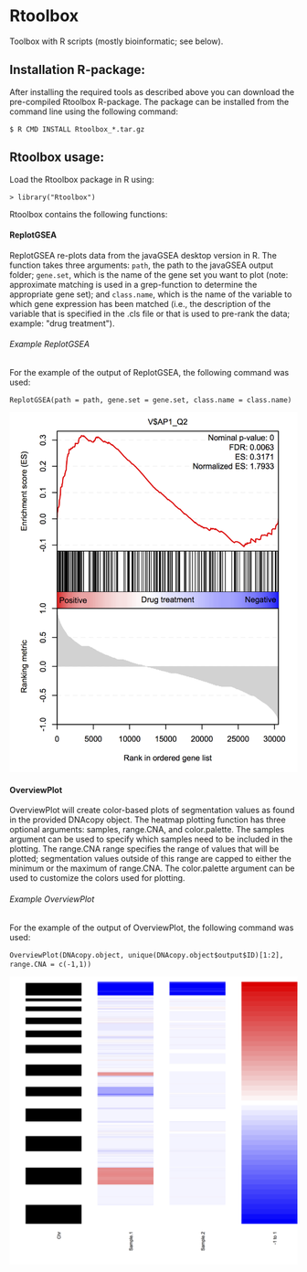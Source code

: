 # Rtoolbox

Toolbox with R scripts (mostly bioinformatic; see below).

## Installation R-package:

After installing the required tools as described above you can download the pre-compiled Rtoolbox R-package.
The package can be installed from the command line using the following command:

    $ R CMD INSTALL Rtoolbox_*.tar.gz

## Rtoolbox usage:

Load the Rtoolbox package in R using:

    > library("Rtoolbox")

Rtoolbox contains the following functions:

#### ReplotGSEA

ReplotGSEA re-plots data from the javaGSEA desktop version in R. The function
takes three arguments: `path`, the path to the javaGSEA output folder;
`gene.set`, which is the name of the gene set you want to plot (note:
approximate matching is used in a grep-function to determine the appropriate
gene set); and `class.name`, which is the name of the variable to which gene
expression has been matched (i.e., the description of the variable that is
specified in the .cls file or that is used to pre-rank the data; example:
"drug treatment").

###### Example ReplotGSEA

For the example of the output of ReplotGSEA, the following command was used:

    ReplotGSEA(path = path, gene.set = gene.set, class.name = class.name)

![](https://raw.githubusercontent.com/PeeperLab/Rtoolbox/master/images/replotGSEA.png "ReplotGSEA")

#### OverviewPlot

OverviewPlot will create color-based plots of segmentation values as found in the provided DNAcopy object.
The heatmap plotting function has three optional arguments: samples, range.CNA, and color.palette.
The samples argument can be used to specify which samples need to be included in the plotting.
The range.CNA range specifies the range of values that will be plotted; segmentation values outside of this range are capped to either the minimum or the maximum of range.CNA.
The color.palette argument can be used to customize the colors used for plotting.

###### Example OverviewPlot

For the example of the output of OverviewPlot, the following command was used:

    OverviewPlot(DNAcopy.object, unique(DNAcopy.object$output$ID)[1:2], range.CNA = c(-1,1))

![](https://raw.githubusercontent.com/PeeperLab/Rtoolbox/628ce1d999c4a19f3e80efe97d892aeadd1c60b8/images/Rplot.png "OverviewPlot")